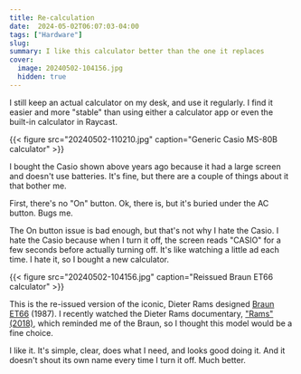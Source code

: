 ```yaml
---
title: Re-calculation
date:  2024-05-02T06:07:03-04:00
tags: ["Hardware"]
slug: 
summary: I like this calculator better than the one it replaces
cover:
  image: 20240502-104156.jpg
  hidden: true
---
```



I still keep an actual calculator on my desk, and use it regularly. I find it easier and more "stable" than using either a calculator app or even the built-in calculator in Raycast.

{{< figure src="20240502-110210.jpg" caption="Generic Casio MS-80B calculator" >}}

I bought the Casio shown above years ago because it had a large screen and doesn't use batteries. It's fine, but there are a couple of things about it that bother me.

First, there's no "On" button. Ok, there is, but it's buried under the AC button. Bugs me.

The On button issue is bad enough, but that's not why I hate the Casio. I hate the Casio because when I turn it off, the screen reads "CASIO" for a few seconds before actually turning off. It's like watching a little ad each time. I hate it, so I bought a new calculator. 

{{< figure src="20240502-104156.jpg" caption="Reissued Braun ET66 calculator" >}}

This is the re-issued version of the iconic, Dieter Rams designed [Braun ET66](https://collections.vam.ac.uk/item/O1360553/et66-calculator-et66-calculator-dieter-rams/) (1987). I recently watched the Dieter Rams documentary, ["Rams" (2018)](https://www.imdb.com/title/tt8423080/), which reminded me of the Braun, so I thought this model would be a fine choice.

I like it. It's simple, clear, does what I need, and looks good doing it. And it doesn't shout its own name every time I turn it off. Much better.

